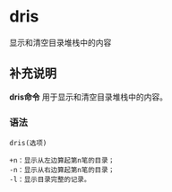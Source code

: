 dris
===

显示和清空目录堆栈中的内容

## 补充说明

**dris命令** 用于显示和清空目录堆栈中的内容。

### 语法  

```
dris(选项)
```

  

```
+n：显示从左边算起第n笔的目录；
-n：显示从右边算起第n笔的目录；
-l：显示目录完整的记录。
```


